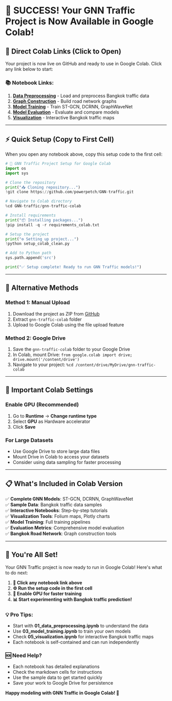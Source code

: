 # 🎉 SUCCESS! Your GNN Traffic Project is Now Available in Google Colab!

## 🚀 Direct Colab Links (Click to Open)

Your project is now live on GitHub and ready to use in Google Colab. Click any link below to start:

### 📚 Notebook Links:
1. **[Data Preprocessing](https://colab.research.google.com/github/powerpetch/GNN-traffic/blob/main/gnn-traffic-colab/notebooks/01_data_preprocessing.ipynb)** - Load and preprocess Bangkok traffic data
2. **[Graph Construction](https://colab.research.google.com/github/powerpetch/GNN-traffic/blob/main/gnn-traffic-colab/notebooks/02_graph_construction.ipynb)** - Build road network graphs
3. **[Model Training](https://colab.research.google.com/github/powerpetch/GNN-traffic/blob/main/gnn-traffic-colab/notebooks/03_model_training.ipynb)** - Train ST-GCN, DCRNN, GraphWaveNet
4. **[Model Evaluation](https://colab.research.google.com/github/powerpetch/GNN-traffic/blob/main/gnn-traffic-colab/notebooks/04_evaluation.ipynb)** - Evaluate and compare models
5. **[Visualization](https://colab.research.google.com/github/powerpetch/GNN-traffic/blob/main/gnn-traffic-colab/notebooks/05_visualization.ipynb)** - Interactive Bangkok traffic maps

---

## ⚡ Quick Setup (Copy to First Cell)

When you open any notebook above, copy this setup code to the first cell:

```python
# 🚀 GNN Traffic Project Setup for Google Colab
import os
import sys

# Clone the repository
print("📥 Cloning repository...")
!git clone https://github.com/powerpetch/GNN-traffic.git

# Navigate to Colab directory
%cd GNN-traffic/gnn-traffic-colab

# Install requirements
print("📦 Installing packages...")
!pip install -q -r requirements_colab.txt

# Setup the project
print("⚙️ Setting up project...")
!python setup_colab_clean.py

# Add to Python path
sys.path.append('src')

print("✅ Setup complete! Ready to run GNN Traffic models!")
```

---

## 🎯 Alternative Methods

### Method 1: Manual Upload
1. Download the project as ZIP from [GitHub](https://github.com/powerpetch/GNN-traffic)
2. Extract `gnn-traffic-colab` folder
3. Upload to Google Colab using the file upload feature

### Method 2: Google Drive
1. Save the `gnn-traffic-colab` folder to your Google Drive
2. In Colab, mount Drive: `from google.colab import drive; drive.mount('/content/drive')`
3. Navigate to your project: `%cd /content/drive/MyDrive/gnn-traffic-colab`

---

## 🔧 Important Colab Settings

### Enable GPU (Recommended)
1. Go to **Runtime** → **Change runtime type**
2. Select **GPU** as Hardware accelerator
3. Click **Save**

### For Large Datasets
- Use Google Drive to store large data files
- Mount Drive in Colab to access your datasets
- Consider using data sampling for faster processing

---

## 📋 What's Included in Colab Version

✅ **Complete GNN Models**: ST-GCN, DCRNN, GraphWaveNet  
✅ **Sample Data**: Bangkok traffic data samples  
✅ **Interactive Notebooks**: Step-by-step tutorials  
✅ **Visualization Tools**: Folium maps, Plotly charts  
✅ **Model Training**: Full training pipelines  
✅ **Evaluation Metrics**: Comprehensive model evaluation  
✅ **Bangkok Road Network**: Graph construction tools  

---

## 🎉 You're All Set!

Your GNN Traffic project is now ready to run in Google Colab! Here's what to do next:

1. **🔗 Click any notebook link above**
2. **⚙️ Run the setup code in the first cell**
3. **🚀 Enable GPU for faster training**
4. **📊 Start experimenting with Bangkok traffic prediction!**

### 💡 Pro Tips:
- Start with **01_data_preprocessing.ipynb** to understand the data
- Use **03_model_training.ipynb** to train your own models
- Check **05_visualization.ipynb** for interactive Bangkok traffic maps
- Each notebook is self-contained and can run independently

### 🆘 Need Help?
- Each notebook has detailed explanations
- Check the markdown cells for instructions
- Use the sample data to get started quickly
- Save your work to Google Drive for persistence

**Happy modeling with GNN Traffic in Google Colab! 🚀**

